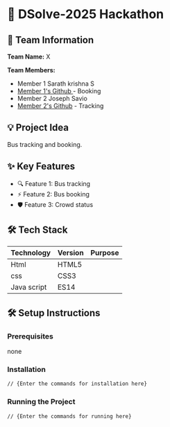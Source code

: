 # 🚀 DSolve-2025 Hackathon

## 👥 Team Information
**Team Name:** X

**Team Members:**
- Member 1 Sarath krishna S
- [Member 1's Github ](https://github.com/Sarath-2803) - Booking
- Member 2 Joseph Savio
- [Member 2's Github](https://github.com/josephsaviokav) - Tracking

## 💡 Project Idea
Bus tracking and booking.

## ✨ Key Features
- 🔍 Feature 1: Bus tracking
- ⚡ Feature 2: Bus booking
- 🛡️ Feature 3: Crowd status



## 🛠️ Tech Stack
| Technology | Version | Purpose |
|------------|---------|---------|
| Html     |HTML5  |         |
| css     | CSS3  |         |
| Java script     | ES14  |         |

## 🛠️ Setup Instructions

### Prerequisites
none

### Installation
```bash
// {Enter the commands for installation here}
```

### Running the Project
```bash
// {Enter the commands for running here}
```

